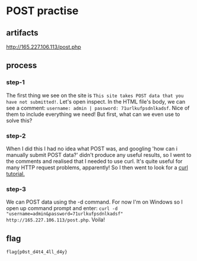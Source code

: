 # POST practise
## artifacts
http://165.227.106.113/post.php
## process
### step-1
The first thing we see on the site is `This site takes POST data that you have not submitted!`. Let's open inspect. In the HTML file's body, we can see a comment: `username: admin | password: 71urlkufpsdnlkadsf`. Nice of them to include everything we need! But first, what can we even use to solve this?
### step-2
When I did this I had no idea what POST was, and googling 'how can i manually submit POST data?' didn't produce any useful results, so I went to the comments and realised that I needed to use curl. It's quite useful for many HTTP request problems, apparently! So I then went to look for a <a href="https://curl.se/docs/tutorial.html">curl tutorial.</a>
### step-3
We can POST data using the -d command. For now I'm on Windows so I open up command prompt and enter: `curl -d "username=admin&password=71urlkufpsdnlkadsf" http://165.227.106.113/post.php`. Voila!
## flag
`flag{p0st_d4t4_4ll_d4y}`
